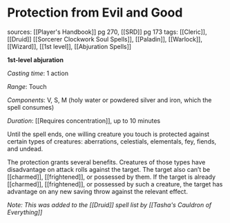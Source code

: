 # Protection from Evil and Good
sources: [[Player's Handbook]] pg 270, [[SRD]] pg 173
tags: [[Cleric]], [[Druid]] [[Sorcerer Clockwork Soul Spells]], [[Paladin]], [[Warlock]], [[Wizard]], [[1st level]], [[Abjuration Spells]]

**1st-level abjuration**

*Casting time*: 1 action

*Range*: Touch

*Components*: V, S, M (holy water or powdered silver and iron, which the spell consumes)

*Duration*: [[Requires concentration]], up to 10 minutes

Until the spell ends, one willing creature you touch is protected against certain types of creatures: aberrations, celestials, elementals, fey, fiends, and undead.

The protection grants several benefits. Creatures of those types have disadvantage on attack rolls against the target. The target also can’t be [[charmed]], [[frightened]], or possessed by them. If the target is already [[charmed]], [[frightened]], or possessed by such a creature, the target has advantage on any new saving throw against the relevant effect.

*Note: This was added to the [[Druid]] spell list by [[Tasha's Cauldron of Everything]]*